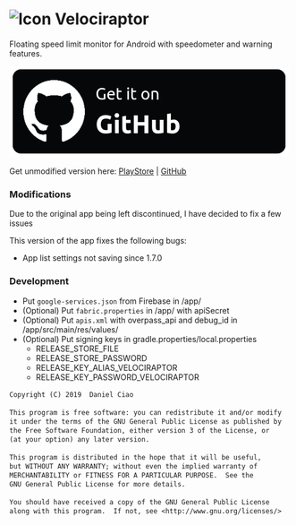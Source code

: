 ![Icon](./app/src/main/res/mipmap-mdpi/ic_launcher.png) Velociraptor
=========
Floating speed limit monitor for Android with speedometer and warning features.

[![Get it on GitHub](https://raw.githubusercontent.com/ErdbeerbaerLP/velociraptor/master/badge.png)](https://github.com/ErdbeerbaerLP/velociraptor/releases)

Get unmodified version here: [PlayStore](https://play.google.com/store/apps/details?id=com.pluscubed.velociraptor) | [GitHub](https://github.com/pluscubed/velociraptor)

### Modifications
Due to the original app being left discontinued, I have decided to fix a few issues

This version of the app fixes the following bugs:
- App list settings not saving since 1.7.0

### Development
- Put `google-services.json` from Firebase in /app/
- (Optional) Put `fabric.properties` in /app/ with apiSecret
- (Optional) Put `apis.xml` with overpass_api and debug_id in /app/src/main/res/values/
- (Optional) Put signing keys in gradle.properties/local.properties
    - RELEASE_STORE_FILE
    - RELEASE_STORE_PASSWORD
    - RELEASE_KEY_ALIAS_VELOCIRAPTOR
    - RELEASE_KEY_PASSWORD_VELOCIRAPTOR

```
Copyright (C) 2019  Daniel Ciao

This program is free software: you can redistribute it and/or modify
it under the terms of the GNU General Public License as published by
the Free Software Foundation, either version 3 of the License, or
(at your option) any later version.

This program is distributed in the hope that it will be useful,
but WITHOUT ANY WARRANTY; without even the implied warranty of
MERCHANTABILITY or FITNESS FOR A PARTICULAR PURPOSE.  See the
GNU General Public License for more details.

You should have received a copy of the GNU General Public License
along with this program.  If not, see <http://www.gnu.org/licenses/>
```

